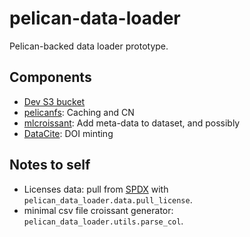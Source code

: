 # pelican-data-loader

Pelican-backed data loader prototype.

## Components

- [Dev S3 bucket](web.s3.wisc.edu/pelican-data-loader)
- [pelicanfs](https://github.com/PelicanPlatform/pelicanfs): Caching and CN
- [mlcroissant](https://github.com/mlcommons/croissant): Add meta-data to dataset, and possibly
- [DataCite](https://datacite.org/): DOI minting

## Notes to self

- Licenses data: pull from [SPDX](https://spdx.org/licenses/) with `pelican_data_loader.data.pull_license`.
- minimal csv file croissant generator: `pelican_data_loader.utils.parse_col`.
